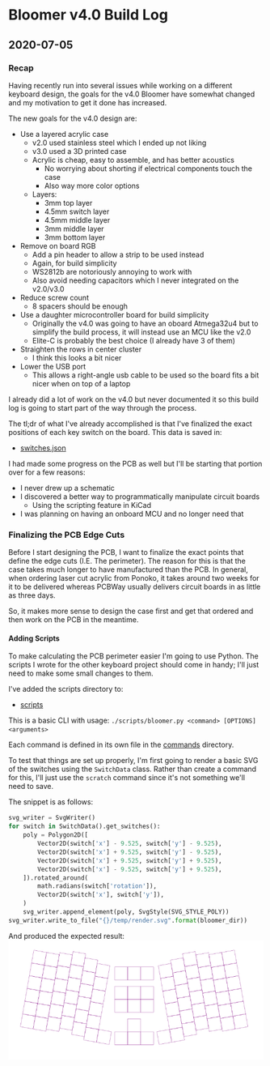 # Bloomer v4.0 Build Log

## 2020-07-05

### Recap

Having recently run into several issues while working on a different keyboard
design, the goals for the v4.0 Bloomer have somewhat changed and my motivation
to get it done has increased.

The new goals for the v4.0 design are:
- Use a layered acrylic case
    - v2.0 used stainless steel which I ended up not liking
    - v3.0 used a 3D printed case
    - Acrylic is cheap, easy to assemble, and has better acoustics
        - No worrying about shorting if electrical components touch the case
        - Also way more color options
    - Layers:
        - 3mm top layer
        - 4.5mm switch layer
        - 4.5mm middle layer
        - 3mm middle layer
        - 3mm bottom layer
- Remove on board RGB
    - Add a pin header to allow a strip to be used instead
    - Again, for build simplicity
    - WS2812b are notoriously annoying to work with
    - Also avoid needing capacitors which I never integrated on the v2.0/v3.0
- Reduce screw count
    - 8 spacers should be enough
- Use a daughter microcontroller board for build simplicity
    - Originally the v4.0 was going to have an oboard Atmega32u4 but to simplify
      the build process, it will instead use an MCU like the v2.0
    - Elite-C is probably the best choice (I already have 3 of them)
- Straighten the rows in center cluster
    - I think this looks a bit nicer
- Lower the USB port
    - This allows a right-angle usb cable to be used so the board fits a bit
      nicer when on top of a laptop

I already did a lot of work on the v4.0 but never documented it so this build
log is going to start part of the way through the process.

The tl;dr of what I've already accomplished is that I've finalized the exact
positions of each key switch on the board. This data is saved in:

- [switches.json](https://github.com/cozykeys/bloomer/blob/wip/v4.0/data/switches.json)

I had made some progress on the PCB as well but I'll be starting that portion
over for a few reasons:
- I never drew up a schematic
- I discovered a better way to programmatically manipulate circuit boards
    - Using the scripting feature in KiCad
- I was planning on having an onboard MCU and no longer need that

### Finalizing the PCB Edge Cuts

Before I start designing the PCB, I want to finalize the exact points that
define the edge cuts (I.E. The perimeter). The reason for this is that the case
takes much longer to have manufactured than the PCB. In general, when ordering
laser cut acrylic from Ponoko, it takes around two weeks for it to be delivered
whereas PCBWay usually delivers circuit boards in as little as three days.

So, it makes more sense to design the case first and get that ordered and then
work on the PCB in the meantime.

#### Adding Scripts

To make calculating the PCB perimeter easier I'm going to use Python. The
scripts I wrote for the other keyboard project should come in handy; I'll just
need to make some small changes to them.

I've added the scripts directory to:
- [scripts](https://github.com/cozykeys/bloomer/blob/wip/v4.0/scripts)

This is a basic CLI with usage:
`./scripts/bloomer.py <command> [OPTIONS] <arguments>`

Each command is defined in its own file in the
[commands](https://github.com/cozykeys/bloomer/blob/wip/v4.0/scripts/commands)
directory.

To test that things are set up properly, I'm first going to render a basic SVG
of the switches using the `SwitchData` class. Rather than create a command for
this, I'll just use the `scratch` command since it's not something we'll need
to save.

The snippet is as follows:

```python
svg_writer = SvgWriter()
for switch in SwitchData().get_switches():
    poly = Polygon2D([
        Vector2D(switch['x'] - 9.525, switch['y'] - 9.525),
        Vector2D(switch['x'] + 9.525, switch['y'] - 9.525),
        Vector2D(switch['x'] + 9.525, switch['y'] + 9.525),
        Vector2D(switch['x'] - 9.525, switch['y'] + 9.525),
    ]).rotated_around(
        math.radians(switch['rotation']),
        Vector2D(switch['x'], switch['y']),
    )
    svg_writer.append_element(poly, SvgStyle(SVG_STYLE_POLY))
svg_writer.write_to_file("{}/temp/render.svg".format(bloomer_dir))
```

And produced the expected result:
![Script Test](./script_test_1.svg)
